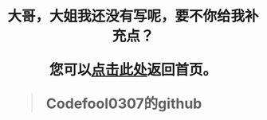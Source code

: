 
<h1>

<center>
大哥，大姐我还没有写呢，要不你给我补充点？

您可以<a href="#/404.html">点击此处</a>返回首页。
</center>

<blockquote class="blockquote-center">
    Codefool0307的github
</blockquote>
